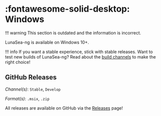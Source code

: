 # :fontawesome-solid-desktop: Windows

!!! warning
	This section is outdated and the information is incorrect.

LunaSea-ng is available on Windows 10+.

!!! info
	If you want a stable experience, stick with stable releases. Want to test new builds of LunaSea-ng? Read about the [build channels](../getting-started/build-channels.md) to make the right choice!

## GitHub Releases

_Channel(s)_: `Stable`, `Develop`

_Format(s)_: `.msix`, `.zip`

All releases are available on GitHub via the [Releases](https://github.com/LunaSea-ng/LunaSea-ng/releases) page!
